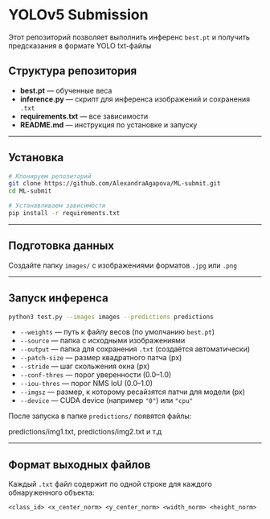 # YOLOv5 Submission

Этот репозиторий позволяет выполнить инференс `best.pt` и получить предсказания в формате YOLO txt-файлы

## Структура репозитория

- **best.pt** — обученные веса
- **inference.py** — скрипт для инференса изображений и сохранения `.txt`
- **requirements.txt** — все зависимости
- **README.md** — инструкция по установке и запуску

---

## Установка

```bash
# Клонируем репозиторий
git clone https://github.com/AlexandraAgapova/ML-submit.git
cd ML-submit

# Устанавливаем зависимости
pip install -r requirements.txt
```  

---

## Подготовка данных

Создайте папку `images/` с изображениями форматов `.jpg` или `.png`

---

## Запуск инференса

```bash
python3 test.py --images images --predictions predictions

```

- `--weights`     — путь к файлу весов (по умолчанию `best.pt`)
- `--source`      — папка с исходными изображениями
- `--output`      — папка для сохранения `.txt` (создаётся автоматически)
- `--patch-size`  — размер квадратного патча (px)
- `--stride`      — шаг скольжения окна (px)
- `--conf-thres`  — порог уверенности (0.0–1.0)
- `--iou-thres`   — порог NMS IoU (0.0–1.0)
- `--imgsz`       — размер, к которому ресайзятся патчи для модели (px)
- `--device`      — CUDA device (например `"0"`) или `"cpu"`


После запуска в папке `predictions/` появятся файлы:

predictions/img1.txt, predictions/img2.txt и т.д

---

## Формат выходных файлов

Каждый `.txt` файл содержит по одной строке для каждого обнаруженного объекта:

```
<class_id> <x_center_norm> <y_center_norm> <width_norm> <height_norm>
```
